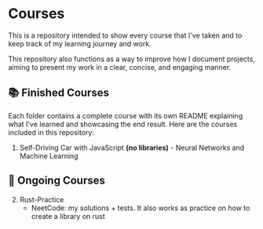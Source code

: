 # Courses

This is a repository intended to show every course that I've taken and to keep track of my learning journey and work.

This repository also functions as a way to improve how I document projects, aiming to present my work in a clear, concise, and engaging manner.

## 📚 Finished Courses
Each folder contains a complete course with its own README explaining what I've learned and showcasing the end result.
Here are the courses included in this repository:

1. Self-Driving Car with JavaScript **(no libraries)** - Neural Networks and Machine Learning

##  🚧 Ongoing Courses

2. Rust-Practice
    * NeetCode: my solutions + tests. It also works as practice on how to create a library on rust